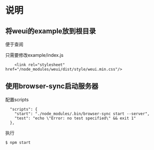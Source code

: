 # 说明

## 将weui的example放到根目录

便于查阅

只需要修改example/index.js

```
    <link rel="stylesheet" href="/node_modules/weui/dist/style/weui.min.css"/>
```

## 使用browser-sync启动服务器

配置scripts

```
  "scripts": {
    "start": "./node_modules/.bin/browser-sync start --server",
    "test": "echo \"Error: no test specified\" && exit 1"
  },
```

执行

```
$ npm start
```
